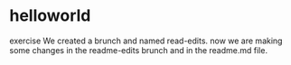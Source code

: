 # helloworld
exercise
We created a brunch and named read-edits. now we are making some changes in the readme-edits brunch and in the readme.md file.

